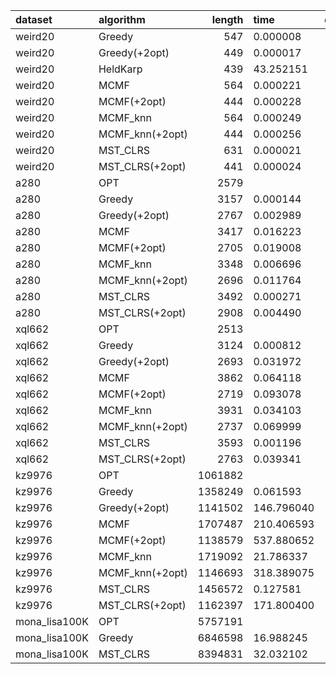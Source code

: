 | dataset       | algorithm       |   length | time       |   dimension |   2opt_iters |
|:--------------|:----------------|---------:|:-----------|------------:|-------------:|
| weird20       | Greedy          |      547 | 0.000008   |          20 |            0 |
| weird20       | Greedy(+2opt)   |      449 | 0.000017   |          20 |           15 |
| weird20       | HeldKarp        |      439 | 43.252151  |          20 |            0 |
| weird20       | MCMF            |      564 | 0.000221   |          20 |            0 |
| weird20       | MCMF(+2opt)     |      444 | 0.000228   |          20 |            9 |
| weird20       | MCMF_knn        |      564 | 0.000249   |          20 |            0 |
| weird20       | MCMF_knn(+2opt) |      444 | 0.000256   |          20 |            9 |
| weird20       | MST_CLRS        |      631 | 0.000021   |          20 |            0 |
| weird20       | MST_CLRS(+2opt) |      441 | 0.000024   |          20 |           13 |
| a280          | OPT             |     2579 |            |         280 |            0 |
| a280          | Greedy          |     3157 | 0.000144   |         280 |            0 |
| a280          | Greedy(+2opt)   |     2767 | 0.002989   |         280 |           57 |
| a280          | MCMF            |     3417 | 0.016223   |         280 |            0 |
| a280          | MCMF(+2opt)     |     2705 | 0.019008   |         280 |           66 |
| a280          | MCMF_knn        |     3348 | 0.006696   |         280 |            0 |
| a280          | MCMF_knn(+2opt) |     2696 | 0.011764   |         280 |           82 |
| a280          | MST_CLRS        |     3492 | 0.000271   |         280 |            0 |
| a280          | MST_CLRS(+2opt) |     2908 | 0.004490   |         280 |           80 |
| xql662        | OPT             |     2513 |            |         662 |            0 |
| xql662        | Greedy          |     3124 | 0.000812   |         662 |            0 |
| xql662        | Greedy(+2opt)   |     2693 | 0.031972   |         662 |          116 |
| xql662        | MCMF            |     3862 | 0.064118   |         662 |            0 |
| xql662        | MCMF(+2opt)     |     2719 | 0.093078   |         662 |          267 |
| xql662        | MCMF_knn        |     3931 | 0.034103   |         662 |            0 |
| xql662        | MCMF_knn(+2opt) |     2737 | 0.069999   |         662 |          301 |
| xql662        | MST_CLRS        |     3593 | 0.001196   |         662 |            0 |
| xql662        | MST_CLRS(+2opt) |     2763 | 0.039341   |         662 |          237 |
| kz9976        | OPT             |  1061882 |            |        9976 |            0 |
| kz9976        | Greedy          |  1358249 | 0.061593   |        9976 |            0 |
| kz9976        | Greedy(+2opt)   |  1141502 | 146.796040 |        9976 |         3340 |
| kz9976        | MCMF            |  1707487 | 210.406593 |        9976 |            0 |
| kz9976        | MCMF(+2opt)     |  1138579 | 537.880652 |        9976 |         5619 |
| kz9976        | MCMF_knn        |  1719092 | 21.786337  |        9976 |            0 |
| kz9976        | MCMF_knn(+2opt) |  1146693 | 318.389075 |        9976 |         6231 |
| kz9976        | MST_CLRS        |  1456572 | 0.127581   |        9976 |            0 |
| kz9976        | MST_CLRS(+2opt) |  1162397 | 171.800400 |        9976 |         4638 |
| mona_lisa100K | OPT             |  5757191 |            |      100000 |            0 |
| mona_lisa100K | Greedy          |  6846598 | 16.988245  |      100000 |            0 |
| mona_lisa100K | MST_CLRS        |  8394831 | 32.032102  |      100000 |            0 |